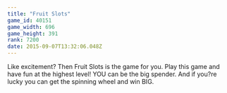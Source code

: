 ```yaml
---
title: "Fruit Slots"
game_id: 40151
game_width: 696
game_height: 391
rank: 7200
date: 2015-09-07T13:32:06.048Z
---
```

Like excitement? Then Fruit Slots is the game for you. Play this game and have fun at the highest level! YOU can be the big spender. And if you?re lucky you can get the spinning wheel and win BIG.